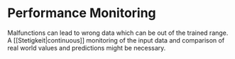 
# Performance Monitoring

Malfunctions can lead to wrong data which can be out of the trained range. A [[Stetigkeit|continuous]] monitoring of the input data and comparison of real world values and predictions might be necessary.